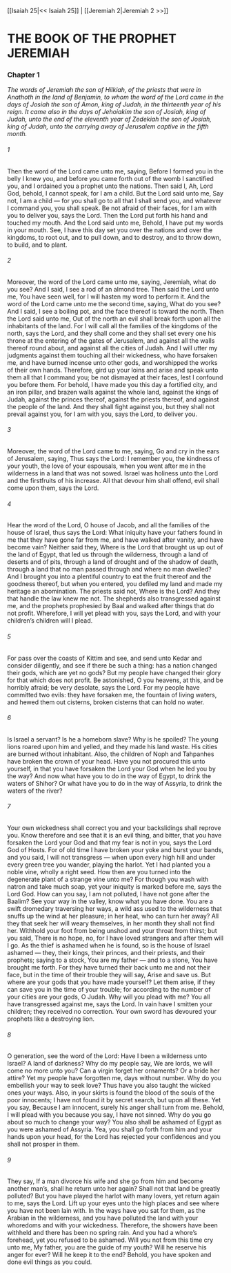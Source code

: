 [[Isaiah 25|<< Isaiah 25]]  |  [[Jeremiah 2|Jeremiah 2 >>]]

# THE BOOK OF THE PROPHET JEREMIAH
### Chapter 1

*The words of Jeremiah the son of Hilkiah, of the priests that were in Anathoth in the land of Benjamin, to whom the word of the Lord came in the days of Josiah the son of Amon, king of Judah, in the thirteenth year of his reign. It came also in the days of Jehoiakim the son of Josiah, king of Judah, unto the end of the eleventh year of Zedekiah the son of Josiah, king of Judah, unto the carrying away of Jerusalem captive in the fifth month.*

###### 1
Then the word of the Lord came unto me, saying, Before I formed you in the belly I knew you, and before you came forth out of the womb I sanctified you, and I ordained you a prophet unto the nations. Then said I, Ah, Lord God, behold, I cannot speak, for I am a child. But the Lord said unto me, Say not, I am a child — for you shall go to all that I shall send you, and whatever I command you, you shall speak. Be not afraid of their faces, for I am with you to deliver you, says the Lord. Then the Lord put forth his hand and touched my mouth. And the Lord said unto me, Behold, I have put my words in your mouth. See, I have this day set you over the nations and over the kingdoms, to root out, and to pull down, and to destroy, and to throw down, to build, and to plant.

###### 2
Moreover, the word of the Lord came unto me, saying, Jeremiah, what do you see? And I said, I see a rod of an almond tree. Then said the Lord unto me, You have seen well, for I will hasten my word to perform it. And the word of the Lord came unto me the second time, saying, What do you see? And I said, I see a boiling pot, and the face thereof is toward the north. Then the Lord said unto me, Out of the north an evil shall break forth upon all the inhabitants of the land. For I will call all the families of the kingdoms of the north, says the Lord, and they shall come and they shall set every one his throne at the entering of the gates of Jerusalem, and against all the walls thereof round about, and against all the cities of Judah. And I will utter my judgments against them touching all their wickedness, who have forsaken me, and have burned incense unto other gods, and worshipped the works of their own hands. Therefore, gird up your loins and arise and speak unto them all that I command you; be not dismayed at their faces, lest I confound you before them. For behold, I have made you this day a fortified city, and an iron pillar, and brazen walls against the whole land, against the kings of Judah, against the princes thereof, against the priests thereof, and against the people of the land. And they shall fight against you, but they shall not prevail against you, for I am with you, says the Lord, to deliver you.

###### 3
Moreover, the word of the Lord came to me, saying, Go and cry in the ears of Jerusalem, saying, Thus says the Lord: I remember you, the kindness of your youth, the love of your espousals, when you went after me in the wilderness in a land that was not sowed. Israel was holiness unto the Lord and the firstfruits of his increase. All that devour him shall offend, evil shall come upon them, says the Lord.

###### 4
Hear the word of the Lord, O house of Jacob, and all the families of the house of Israel, thus says the Lord: What iniquity have your fathers found in me that they have gone far from me, and have walked after vanity, and have become vain? Neither said they, Where is the Lord that brought us up out of the land of Egypt, that led us through the wilderness, through a land of deserts and of pits, through a land of drought and of the shadow of death, through a land that no man passed through and where no man dwelled? And I brought you into a plentiful country to eat the fruit thereof and the goodness thereof, but when you entered, you defiled my land and made my heritage an abomination. The priests said not, Where is the Lord? And they that handle the law knew me not. The shepherds also transgressed against me, and the prophets prophesied by Baal and walked after things that do not profit. Wherefore, I will yet plead with you, says the Lord, and with your children’s children will I plead.

###### 5
For pass over the coasts of Kittim and see, and send unto Kedar and consider diligently, and see if there be such a thing: has a nation changed their gods, which are yet no gods? But my people have changed their glory for that which does not profit. Be astonished, O you heavens, at this, and be horribly afraid; be very desolate, says the Lord. For my people have committed two evils: they have forsaken me, the fountain of living waters, and hewed them out cisterns, broken cisterns that can hold no water.

###### 6
Is Israel a servant? Is he a homeborn slave? Why is he spoiled? The young lions roared upon him and yelled, and they made his land waste. His cities are burned without inhabitant. Also, the children of Noph and Tahpanhes have broken the crown of your head. Have you not procured this unto yourself, in that you have forsaken the Lord your God when he led you by the way? And now what have you to do in the way of Egypt, to drink the waters of Shihor? Or what have you to do in the way of Assyria, to drink the waters of the river?

###### 7
Your own wickedness shall correct you and your backslidings shall reprove you. Know therefore and see that it is an evil thing, and bitter, that you have forsaken the Lord your God and that my fear is not in you, says the Lord God of Hosts. For of old time I have broken your yoke and burst your bands, and you said, I will not transgress — when upon every high hill and under every green tree you wander, playing the harlot. Yet I had planted you a noble vine, wholly a right seed. How then are you turned into the degenerate plant of a strange vine unto me? For though you wash with natron and take much soap, yet your iniquity is marked before me, says the Lord God. How can you say, I am not polluted, I have not gone after the Baalim? See your way in the valley, know what you have done. You are a swift dromedary traversing her ways, a wild ass used to the wilderness that snuffs up the wind at her pleasure; in her heat, who can turn her away? All they that seek her will weary themselves, in her month they shall not find her. Withhold your foot from being unshod and your throat from thirst; but you said, There is no hope, no, for I have loved strangers and after them will I go. As the thief is ashamed when he is found, so is the house of Israel ashamed — they, their kings, their princes, and their priests, and their prophets; saying to a stock, You are my father — and to a stone, You have brought me forth. For they have turned their back unto me and not their face, but in the time of their trouble they will say, Arise and save us. But where are your gods that you have made yourself? Let them arise, if they can save you in the time of your trouble; for according to the number of your cities are your gods, O Judah. Why will you plead with me? You all have transgressed against me, says the Lord. In vain have I smitten your children; they received no correction. Your own sword has devoured your prophets like a destroying lion.

###### 8
O generation, see the word of the Lord: Have I been a wilderness unto Israel? A land of darkness? Why do my people say, We are lords, we will come no more unto you? Can a virgin forget her ornaments? Or a bride her attire? Yet my people have forgotten me, days without number. Why do you embellish your way to seek love? Thus have you also taught the wicked ones your ways. Also, in your skirts is found the blood of the souls of the poor innocents; I have not found it by secret search, but upon all these. Yet you say, Because I am innocent, surely his anger shall turn from me. Behold, I will plead with you because you say, I have not sinned. Why do you go about so much to change your way? You also shall be ashamed of Egypt as you were ashamed of Assyria. Yea, you shall go forth from him and your hands upon your head, for the Lord has rejected your confidences and you shall not prosper in them.

###### 9
They say, If a man divorce his wife and she go from him and become another man’s, shall he return unto her again? Shall not that land be greatly polluted? But you have played the harlot with many lovers, yet return again to me, says the Lord. Lift up your eyes unto the high places and see where you have not been lain with. In the ways have you sat for them, as the Arabian in the wilderness, and you have polluted the land with your whoredoms and with your wickedness. Therefore, the showers have been withheld and there has been no spring rain. And you had a whore’s forehead, yet you refused to be ashamed. Will you not from this time cry unto me, My father, you are the guide of my youth? Will he reserve his anger for ever? Will he keep it to the end? Behold, you have spoken and done evil things as you could.